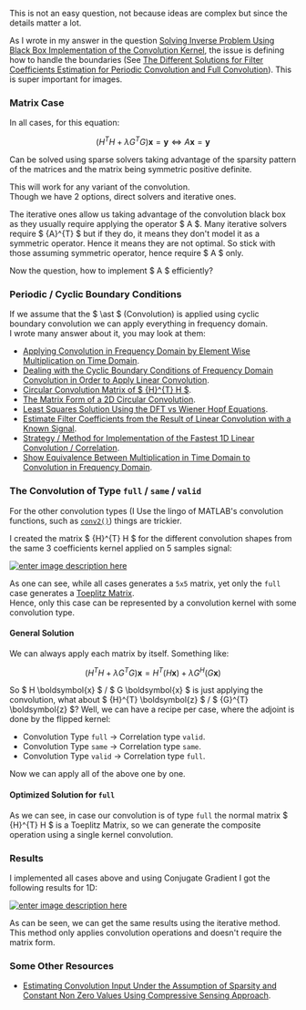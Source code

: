 This is not an easy question, not because ideas are complex but since the details matter a lot.

As I wrote in my answer in the question [Solving Inverse Problem Using Black Box Implementation of the Convolution Kernel][1], the issue is defining how to handle the boundaries (See [The Different Solutions for Filter Coefficients Estimation for Periodic Convolution and Full Convolution][2]). This is super important for images.

### Matrix Case

In all cases, for this equation:

$$ {\left( {H}^{T} H + \lambda {G}^{T} G \right)} \boldsymbol{x} = \boldsymbol{y} \Leftrightarrow A \boldsymbol{x} = \boldsymbol{y} $$

Can be solved using sparse solvers taking advantage of the sparsity pattern of the matrices and the matrix being symmetric positive definite.  

This will work for any variant of the convolution.  
Though we have 2 options, direct solvers and iterative ones.  

The iterative ones allow us taking advantage of the convolution black box as they usually require applying the operator $ A $. Many iterative solvers require $ {A}^{T} $ but if they do, it means they don't model it as a symmetric operator. Hence it means they are not optimal. So stick with those assuming symmetric operator, hence require $ A $ only.

Now the question, how to implement $ A $ efficiently?

### Periodic / Cyclic Boundary Conditions

If we assume that the $ \ast $ (Convolution) is applied using cyclic boundary convolution we can apply everything in frequency domain.  
I wrote many answer about it, you may look at them:

 * [Applying Convolution in Frequency Domain by Element Wise Multiplication on Time Domain][3].
 * [Dealing with the Cyclic Boundary Conditions of Frequency Domain Convolution in Order to Apply Linear Convolution][4].
 * [Circular Convolution Matrix of $ {H}^{T} H $][5].
 * [The Matrix Form of a 2D Circular Convolution][6].
 * [Least Squares Solution Using the DFT vs Wiener Hopf Equations][7].
 * [Estimate Filter Coefficients from the Result of Linear Convolution with a Known Signal][8].
 * [Strategy / Method for Implementation of the Fastest 1D Linear Convolution / Correlation][9].
 * [Show Equivalence Between Multiplication in Time Domain to Convolution in Frequency Domain][10].

### The Convolution of Type `full` / `same` / `valid`

For the other convolution types (I Use the lingo of MATLAB's convolution functions, such as [`conv2()`][11]) things are trickier.

I created the matrix $ {H}^{T} H $ for the different convolution shapes from the same 3 coefficients kernel applied on 5 samples signal:

[![enter image description here][12]][12]

As one can see, while all cases generates a `5x5` matrix, yet only the `full` case generates a [Toeplitz Matrix][13].  
Hence, only this case can be represented by a convolution kernel with some convolution type.

#### General Solution

We can always apply each matrix by itself. Something like:

$$ {\left( {H}^{T} H + \lambda {G}^{T} G \right)} \boldsymbol{x} = {H}^{T} \left( H \boldsymbol{x} \right) + \lambda {G}^{H} \left( G \boldsymbol{x} \right) $$

So $ H \boldsymbol{x} $ / $ G \boldsymbol{x} $ is just applying the convolution, what about $ {H}^{T} \boldsymbol{z} $ / $ {G}^{T} \boldsymbol{z} $?
Well, we can have a recipe per case, where the adjoint is done by the flipped kernel:

 * Convolution Type `full` -> Correlation type `valid`. 
 * Convolution Type `same` -> Correlation type `same`. 
 * Convolution Type `valid` -> Correlation type `full`. 

Now we can apply all of the above one by one.

#### Optimized Solution for `full`

As we can see, in case our convolution is of type `full` the normal matrix $ {H}^{T} H $ is a Toeplitz Matrix, so we can generate the composite operation using a single kernel convolution.

### Results

I implemented all cases above and using Conjugate Gradient I got the following results for 1D:

[![enter image description here][14]][14]

As can be seen, we can get the same results using the iterative method.  
This method only applies convolution operations and doesn't require the matrix form.

### Some Other Resources

 * [Estimating Convolution Input Under the Assumption of Sparsity and Constant Non Zero Values Using Compressive Sensing Approach][15].


  [1]: https://dsp.stackexchange.com/questions/87500
  [2]: https://dsp.stackexchange.com/questions/87406
  [3]: https://dsp.stackexchange.com/questions/80687
  [4]: https://dsp.stackexchange.com/questions/78918
  [5]: https://dsp.stackexchange.com/questions/56709
  [6]: https://dsp.stackexchange.com/questions/81949
  [7]: https://dsp.stackexchange.com/questions/87326
  [8]: https://dsp.stackexchange.com/questions/45879
  [9]: https://dsp.stackexchange.com/questions/52760
  [10]: https://dsp.stackexchange.com/questions/64870
  [11]: https://www.mathworks.com/help/matlab/ref/conv2.html
  [12]: https://i.stack.imgur.com/nztwj.png
  [13]: https://en.wikipedia.org/wiki/Toeplitz_matrix
  [14]: https://i.stack.imgur.com/Z8BtP.png
  [15]: https://dsp.stackexchange.com/questions/66778